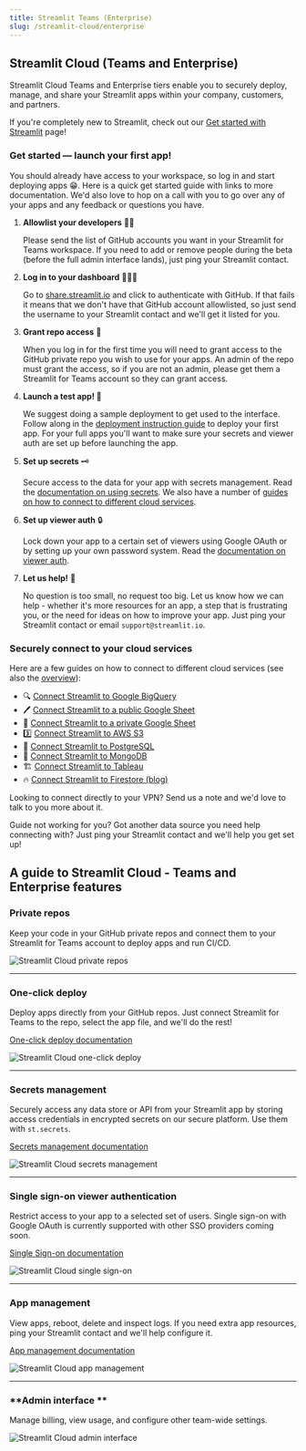 ```yaml
---
title: Streamlit Teams (Enterprise)
slug: /streamlit-cloud/enterprise
---
```


## Streamlit Cloud (Teams and Enterprise)

Streamlit Cloud Teams and Enterprise tiers enable you to securely deploy, manage, and share your Streamlit apps within your company, customers, and partners.

<Note>

If you're completely new to Streamlit, check out our [Get started with Streamlit](/library/get-started) page!

</Note>

### Get started — launch your first app!

You should already have access to your workspace, so log in and start deploying apps 😁. Here is a quick get started guide with links to more documentation. We'd also love to hop on a call with you to go over any of your apps and any feedback or questions you have.

1. **Allowlist your developers** 👷‍♀️

    Please send the list of GitHub accounts you want in your Streamlit for Teams workspace. If you need to add or remove people during the beta (before the full admin interface lands), just ping your Streamlit contact.

2. **Log in to your dashboard** 👩🏻‍💻

    Go to [share.streamlit.io](https://share.streamlit.io/) and click to authenticate with GitHub. If that fails it means that we don't have that GitHub account allowlisted, so just send the username to your Streamlit contact and we'll get it listed for you.

3. **Grant repo access** 👑

    When you log in for the first time you will need to grant access to the GitHub private repo you wish to use for your apps. An admin of the repo must grant the access, so if you are not an admin, please get them a Streamlit for Teams account so they can grant access.

4. **Launch a test app! 🎈**

    We suggest doing a sample deployment to get used to the interface. Follow along in the [deployment instruction guide](/streamlit-cloud/community) to deploy your first app. For your full apps you'll want to make sure your secrets and viewer auth are set up before launching the app.

5. **Set up secrets** 🗝

    Secure access to the data for your app with secrets management. Read the [documentation on using secrets](/streamlit-cloud/community#secrets-management). We also have a number of [guides on how to connect to different cloud services](/knowledge-base/tutorials/databases).

6. **Set up viewer auth** 🔒

    Lock down your app to a certain set of viewers using Google OAuth or by setting up your own password system. Read the [documentation on viewer auth](/streamlit-cloud/enterprise/single-sign-on-sso).

7. **Let us help!** 🙌

    No question is too small, no request too big. Let us know how we can help - whether it's more resources for an app, a step that is frustrating you, or the need for ideas on how to improve your app. Just ping your Streamlit contact or email `support@streamlit.io`.


### Securely connect to your cloud services

Here are a few guides on how to connect to different cloud services (see also the [overview](/knowledge-base/tutorials/databases)):

- 🔍 [Connect Streamlit to Google BigQuery](/knowledge-base/tutorials/databases/bigquery)
- 🖊️ [Connect Streamlit to a public Google Sheet](/knowledge-base/tutorials/databases/public-gsheet)
- 🔏 [Connect Streamlit to a private Google Sheet](/knowledge-base/tutorials/databases/private-gsheet)
- 3️⃣ [Connect Streamlit to AWS S3](/knowledge-base/tutorials/databases/aws-s3)
- 🐘 [Connect Streamlit to PostgreSQL](/knowledge-base/tutorials/databases/postgresql)
- 🍃 [Connect Streamlit to MongoDB](/knowledge-base/tutorials/databases/mongodb)
- 🏗️ [Connect Streamlit to Tableau](/knowledge-base/tutorials/databases/tableau)
- 🔥 [Connect Streamlit to Firestore (blog)](https://blog.streamlit.io/streamlit-firestore/)

Looking to connect directly to your VPN? Send us a note and we'd love to talk to you more about it.

<Note>

Guide not working for you? Got another data source you need help connecting with? Just ping your Streamlit contact and we'll help you get set up!

</Note>

## A guide to Streamlit Cloud - Teams and Enterprise features

### Private repos

Keep your code in your GitHub private repos and connect them to your Streamlit for Teams account to deploy apps and run CI/CD.

![Streamlit Cloud private repos](/images/private_repos.png)

---

### One-click deploy
Deploy apps directly from your GitHub repos. Just connect Streamlit for Teams to the repo, select the app file, and we'll do the rest!

[One-click deploy documentation](/streamlit-cloud/community#deploy-your-app)

![Streamlit Cloud one-click deploy](/images/one_click_deploy.png)

---

### Secrets management
Securely access any data store or API from your Streamlit app by storing access credentials in encrypted secrets on our secure platform. Use them with `st.secrets`.

[Secrets management documentation](/streamlit-cloud/community#secrets-management)

![Streamlit Cloud secrets management](/images/secrets_management.png)

---
### Single sign-on viewer authentication

Restrict access to your app to a selected set of users. Single sign-on with Google OAuth is currently supported with other SSO providers coming soon.

[Single Sign-on documentation](/streamlit-cloud/enterprise/single-sign-on-sso)

![Streamlit Cloud single sign-on](/images/sso.png)

---
### App management

View apps, reboot, delete and inspect logs. If you need extra app resources, ping your Streamlit contact and we'll help configure it.

[App management documentation](/streamlit-cloud/community#deploy-your-app)

![Streamlit Cloud app management](/images/app_management.png)

---
### **Admin interface **

Manage billing, view usage, and configure other team-wide settings.

![Streamlit Cloud admin interface](/images/admin_interface.png)
